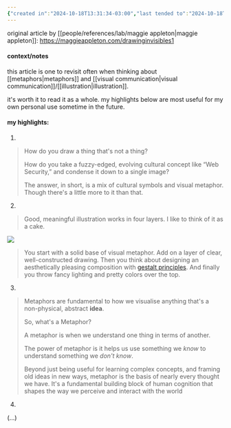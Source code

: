 ```yaml
---
{"created in":"2024-10-18T13:31:34-03:00","last tended to":"2024-10-18T13:46:11-03:00","tags":["resource","essay","illustration","visuallearning","knowledgevisualization"],"created":"2024-10-18T13:31:34.409-03:00","updated":"2025-01-27T13:13:49.031-03:00","dg-publish":true,"permalink":"/009-notes-and-highlights-from-books-videos-articles/how-to-draw-invisible-programming-concepts-maggie-appleton/","dgPassFrontmatter":true}
---
```


original article by [[people/references/lab/maggie appleton\|maggie appleton]]: https://maggieappleton.com/drawinginvisibles1

#### context/notes

this article is one to revisit often when thinking about [[metaphors\|metaphors]] and [[visual communication\|visual communication]]/[[illustration\|illustration]].

it's worth it to read it as a whole. my highlights below are most useful for my own personal use sometime in the future.

#### my highlights:

1)
> How do you draw a thing that's not a thing?
> 
> How do you take a fuzzy-edged, evolving cultural concept like “Web Security,” and condense it down to a single image?
> 
> The answer, in short, is a mix of cultural symbols and visual metaphor. Though there's a little more to it than that.

2)
> Good, meaningful illustration works in four layers. I like to think of it as a cake.

![](https://i.imgur.com/F6ImlO2.png)

> You start with a solid base of visual metaphor. Add on a layer of clear, well-constructed drawing. Then you think about designing an aesthetically pleasing composition with [gestalt principles](https://www.smashingmagazine.com/2014/03/design-principles-visual-perception-and-the-principles-of-gestalt/). And finally you throw fancy lighting and pretty colors over the top.

3)
> Metaphors are fundamental to how we visualise anything that's a non-physical, abstract **idea**.
>
> So, what's a Metaphor?
> 
> A metaphor is when we understand one thing in terms of another.
>
> The power of metaphor is it helps us use something we _know_ to understand something we _don't know_.
>
> Beyond just being useful for learning complex concepts, and framing old ideas in new ways, metaphor is the basis of nearly every thought we have. It's a fundamental building block of human cognition that shapes the way we perceive and interact with the world

4)
(...)